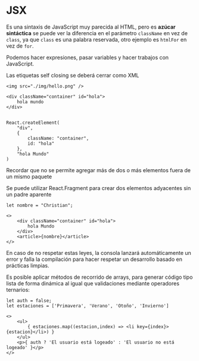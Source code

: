 # JSX
Es una sintaxis de JavaScript muy parecida al HTML, pero es **azúcar sintáctica** se puede ver la diferencia en el parámetro `className` en vez de `class`, ya que `class` es una palabra reservada, otro ejemplo es `htmlFor` en vez de `for`.

Podemos hacer expresiones, pasar variables y hacer trabajos con JavaScript.

Las etiquetas self closing se deberá cerrar como XML

```
<img src="./img/hello.png" />
```

```
<div className="container" id="hola">
	hola mundo
</div>


React.createElement(
	"div",
	{
		className: "container",
		id: "hola"
	},
	"hola Mundo"
)
```

Recordar que no se permite agregar más de dos o más elementos fuera de un mismo paquete

Se puede utilizar React.Fragment para crear dos elementos adyacentes sin un padre aparente

```
let nombre = "Christian";

<>
	<div className="container" id="hola">
		hola Mundo
	</div>
	<article>{nombre}</article>
</>
```

En caso de no respetar estas leyes, la consola lanzará automáticamente un error y falla la compilación para hacer respetar un desarrollo basado en prácticas limpias.

Es posible aplicar métodos de recorrido de arrays, para generar código tipo lista de forma dinámica al igual que validaciones mediante operadores ternarios:

```
let auth = false;
let estaciones = ['Primavera', 'Verano', 'Otoño', 'Invierno']

<>
	<ul>
		{ estaciones.map((estacion,index) => <li key={index}>{estacion}</li>) }
	</ul>	
	<p>{ auth ? 'El usuario está logeado' : 'El usuario no está logeado' }</p>
</>
```